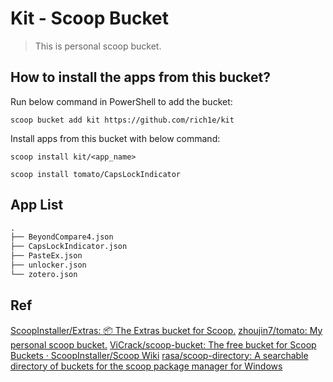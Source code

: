 # Kit - Scoop Bucket

> This is personal scoop bucket.

## How to install the apps from this bucket?

Run below command in PowerShell to add the bucket:

```pwsh
scoop bucket add kit https://github.com/rich1e/kit
```

Install apps from this bucket with below command:

```pwsh
scoop install kit/<app_name>

scoop install tomato/CapsLockIndicator
```

## App List


```md
.
├── BeyondCompare4.json
├── CapsLockIndicator.json
├── PasteEx.json
├── unlocker.json
└── zotero.json
```

## Ref

[ScoopInstaller/Extras: 📦 The Extras bucket for Scoop.](https://github.com/ScoopInstaller/Extras)
[zhoujin7/tomato: My personal scoop bucket.](https://github.com/zhoujin7/tomato)
[ViCrack/scoop-bucket: The free bucket for Scoop](https://github.com/ViCrack/scoop-bucket)
[Buckets · ScoopInstaller/Scoop Wiki](https://github.com/ScoopInstaller/Scoop/wiki/Buckets)
[rasa/scoop-directory: A searchable directory of buckets for the scoop package manager for Windows](https://github.com/rasa/scoop-directory)

